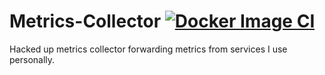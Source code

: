 # Metrics-Collector  [![Docker Image CI](https://github.com/PenguinRage/metrics-collector/actions/workflows/docker-image.yml/badge.svg)](https://github.com/PenguinRage/metrics-collector/actions/workflows/docker-image.yml)

Hacked up metrics collector forwarding metrics from services I use personally.
